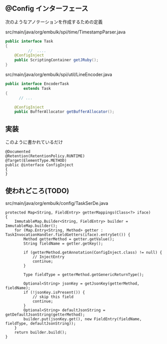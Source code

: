 ## @Config インターフェース

次のようなアノテーションを作成するための定義

src/main/java/org/embulk/spi/time/TimestampParser.java

```java
public interface Task
{
          //  ....
    @ConfigInject
    public ScriptingContainer getJRuby();
}
```

src/main/java/org/embulk/spi/util/LineEncoder.java

```java
public interface EncoderTask
        extends Task
{
      // ...

    @ConfigInject
    public BufferAllocator getBufferAllocator();
```

## 実装

このように書かれているだけ

```
@Documented
@Retention(RetentionPolicy.RUNTIME)
@Target(ElementType.METHOD)
public @interface ConfigInject
{
}
```


## 使われどころ(TODO)


src/main/java/org/embulk/config/TaskSerDe.java

```
protected Map<String, FieldEntry> getterMappings(Class<?> iface)
{
    ImmutableMap.Builder<String, FieldEntry> builder = ImmutableMap.builder();
    for (Map.Entry<String, Method> getter : TaskInvocationHandler.fieldGetters(iface).entrySet()) {
        Method getterMethod = getter.getValue();
        String fieldName = getter.getKey();

        if (getterMethod.getAnnotation(ConfigInject.class) != null) {
            // InjectEntry
            continue;
        }

        Type fieldType = getterMethod.getGenericReturnType();

        Optional<String> jsonKey = getJsonKey(getterMethod, fieldName);
        if (!jsonKey.isPresent()) {
            // skip this field
            continue;
        }
        Optional<String> defaultJsonString = getDefaultJsonString(getterMethod);
        builder.put(jsonKey.get(), new FieldEntry(fieldName, fieldType, defaultJsonString));
    }
    return builder.build();
}
```
